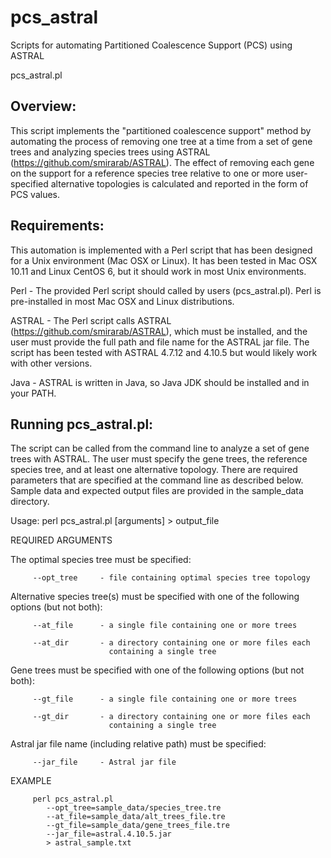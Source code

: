 # pcs_astral
Scripts for automating Partitioned Coalescence Support (PCS) using ASTRAL

pcs_astral.pl

## Overview: 
This script implements the "partitioned coalescence support" method by automating the process of removing one tree at a time from a set of gene trees and analyzing species trees using ASTRAL (https://github.com/smirarab/ASTRAL). The effect of removing each gene on the support for a reference species tree relative to one or more user-specified alternative topologies is calculated and reported in the form of PCS values.


## Requirements: 

This automation is implemented with a Perl script that has been designed for a Unix environment (Mac OSX or Linux). It has been tested in Mac OSX 10.11 and Linux CentOS 6, but it should work in most Unix environments.

Perl - The provided Perl script should called by users (pcs_astral.pl). Perl is pre-installed in most Mac OSX and Linux distributions.

ASTRAL - The Perl script calls ASTRAL (https://github.com/smirarab/ASTRAL), which must be installed, and the user must provide the full path and file name for the ASTRAL jar file. The script has been tested with ASTRAL 4.7.12 and 4.10.5 but would likely work with other versions.

Java - ASTRAL is written in Java, so Java JDK should be installed and in your PATH.



## Running pcs_astral.pl:
The script can be called from the command line to analyze a set of gene trees with ASTRAL. The user must specify the gene trees, the reference species tree, and at least one alternative topology. There are required parameters that are specified at the command line as described below. Sample data and expected output files are provided in the sample_data directory.


Usage: perl pcs_astral.pl [arguments] > output_file

   REQUIRED ARGUMENTS
   
   The optimal species tree must be specified:
   
         --opt_tree     - file containing optimal species tree topology


   Alternative species tree(s) must be specified with one of the 
   following options (but not both): 

         --at_file      - a single file containing one or more trees

         --at_dir       - a directory containing one or more files each 
                          containing a single tree 


   Gene trees must be specified with one of the following options (but
   not both): 

         --gt_file      - a single file containing one or more trees

         --gt_dir       - a directory containing one or more files each 
                          containing a single tree 
   
   Astral jar file name (including relative path) must be specified:

         --jar_file     - Astral jar file

   EXAMPLE
   
         perl pcs_astral.pl
            --opt_tree=sample_data/species_tree.tre
            --at_file=sample_data/alt_trees_file.tre
            --gt_file=sample_data/gene_trees_file.tre
            --jar_file=astral.4.10.5.jar
            > astral_sample.txt

